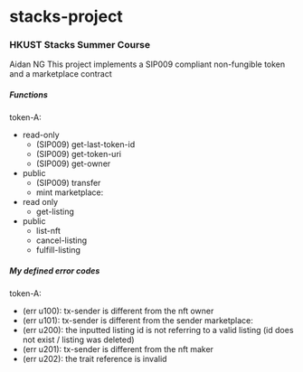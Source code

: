# stacks-project

### HKUST Stacks Summer Course
Aidan NG
This project implements a SIP009 compliant non-fungible token and a marketplace contract

##### Functions
token-A:
- read-only
  - (SIP009) get-last-token-id
  - (SIP009) get-token-uri
  - (SIP009) get-owner
- public
  - (SIP009) transfer
  - mint
marketplace:
- read only
  - get-listing
- public
  - list-nft
  - cancel-listing
  - fulfill-listing


##### My defined error codes
token-A:
- (err u100): tx-sender is different from the nft owner
- (err u101): tx-sender is different from the sender
marketplace:
- (err u200): the inputted listing id is not referring to a valid listing (id does not exist / listing was deleted)
- (err u201): tx-sender is different from the nft maker
- (err u202): the trait reference is invalid
